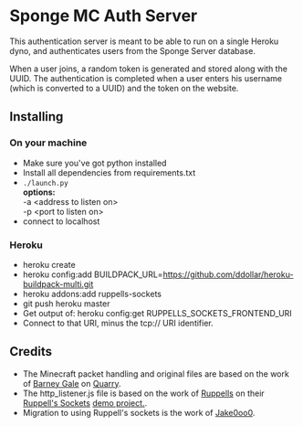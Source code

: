 # Sponge MC Auth Server

This authentication server is meant to be able to run on a single Heroku dyno, and authenticates users from the Sponge Server database.

When a user joins, a random token is generated and stored along with the UUID.
The authentication is completed when a user enters his username (which is converted to a UUID) and the token on the website.

## Installing

### On your machine
* Make sure you've got python installed
* Install all dependencies from requirements.txt
* ```./launch.py```  
  **options:**  
  -a \<address to listen on\>  
  -p \<port to listen on\>
* connect to localhost

### Heroku
* heroku create
* heroku config:add BUILDPACK_URL=https://github.com/ddollar/heroku-buildpack-multi.git
* heroku addons:add ruppells-sockets
* git push heroku master
* Get output of: heroku config:get RUPPELLS_SOCKETS_FRONTEND_URI
* Connect to that URI, minus the tcp:// URI identifier.


## Credits
* The Minecraft packet handling and original files are based on the work of [Barney Gale](https://github.com/barneygale) on [Quarry](https://github.com/barneygale/quarry).
* The http_listener.js file is based on the work of [Ruppells](https://bitbucket.org/ruppells) on their [Ruppell's Sockets](https://devcenter.heroku.com/articles/ruppells-sockets) [demo project.](https://bitbucket.org/ruppells/nodejs-tcp-ws-chat-demo/src/539759380487?at=master).
* Migration to using Ruppell's sockets is the work of [Jake0oo0](https://github.com/Jake0oo0).
